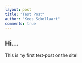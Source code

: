 ```yaml
--- 
layout: post
title: "Test Post"
author: "Kees Schollaart"
comments: true
---
```


## Hi...

This is my first test-post on the site!